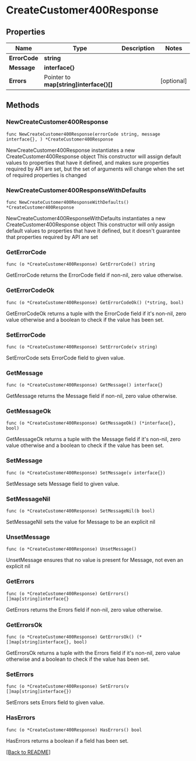 # CreateCustomer400Response

## Properties

| Name | Type | Description | Notes |
| ------------ | ------------- | ------------- | ------------- |
| **ErrorCode** | **string** |  |  |
| **Message** | **interface{}** |  |  |
| **Errors** | Pointer to **map[string]interface{}[]** |  | [optional]  |

## Methods

### NewCreateCustomer400Response

`func NewCreateCustomer400Response(errorCode string, message interface{}, ) *CreateCustomer400Response`

NewCreateCustomer400Response instantiates a new CreateCustomer400Response object
This constructor will assign default values to properties that have it defined,
and makes sure properties required by API are set, but the set of arguments
will change when the set of required properties is changed

### NewCreateCustomer400ResponseWithDefaults

`func NewCreateCustomer400ResponseWithDefaults() *CreateCustomer400Response`

NewCreateCustomer400ResponseWithDefaults instantiates a new CreateCustomer400Response object
This constructor will only assign default values to properties that have it defined,
but it doesn't guarantee that properties required by API are set

### GetErrorCode

`func (o *CreateCustomer400Response) GetErrorCode() string`

GetErrorCode returns the ErrorCode field if non-nil, zero value otherwise.

### GetErrorCodeOk

`func (o *CreateCustomer400Response) GetErrorCodeOk() (*string, bool)`

GetErrorCodeOk returns a tuple with the ErrorCode field if it's non-nil, zero value otherwise
and a boolean to check if the value has been set.

### SetErrorCode

`func (o *CreateCustomer400Response) SetErrorCode(v string)`

SetErrorCode sets ErrorCode field to given value.


### GetMessage

`func (o *CreateCustomer400Response) GetMessage() interface{}`

GetMessage returns the Message field if non-nil, zero value otherwise.

### GetMessageOk

`func (o *CreateCustomer400Response) GetMessageOk() (*interface{}, bool)`

GetMessageOk returns a tuple with the Message field if it's non-nil, zero value otherwise
and a boolean to check if the value has been set.

### SetMessage

`func (o *CreateCustomer400Response) SetMessage(v interface{})`

SetMessage sets Message field to given value.


### SetMessageNil

`func (o *CreateCustomer400Response) SetMessageNil(b bool)`

 SetMessageNil sets the value for Message to be an explicit nil

### UnsetMessage
`func (o *CreateCustomer400Response) UnsetMessage()`

UnsetMessage ensures that no value is present for Message, not even an explicit nil
### GetErrors

`func (o *CreateCustomer400Response) GetErrors() []map[string]interface{}`

GetErrors returns the Errors field if non-nil, zero value otherwise.

### GetErrorsOk

`func (o *CreateCustomer400Response) GetErrorsOk() (*[]map[string]interface{}, bool)`

GetErrorsOk returns a tuple with the Errors field if it's non-nil, zero value otherwise
and a boolean to check if the value has been set.

### SetErrors

`func (o *CreateCustomer400Response) SetErrors(v []map[string]interface{})`

SetErrors sets Errors field to given value.

### HasErrors

`func (o *CreateCustomer400Response) HasErrors() bool`

HasErrors returns a boolean if a field has been set.


[[Back to README]](../../README.md)



